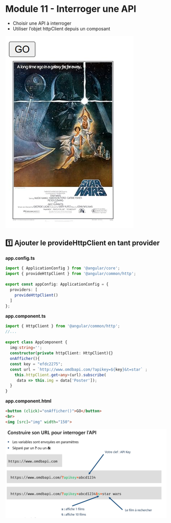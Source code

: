 # Module 11 - Interroger une API
- Choisir une API à interroger
- Utiliser l’objet httpClient depuis un composant

<img src="../img/td/td11/film.png" width="400">

## :one: Ajouter le provideHttpClient  en tant provider
**app.config.ts**
```ts
import { ApplicationConfig } from '@angular/core';
import { provideHttpClient } from '@angular/common/http';

export const appConfig: ApplicationConfig = {
  providers: [
    provideHttpClient()
  ]
};
```

**app.component.ts**
```ts
import { HttpClient } from '@angular/common/http';
//...

export class AppComponent {
  img:string='';
  constructor(private httpClient: HttpClient){}
  onAfficher(){
  const key = "efdc2275";
  const url = `http://www.omdbapi.com/?apikey=${key}&t=star` ;
    this.httpClient.get<any>(url).subscribe(
     data => this.img = data['Poster']);
  } 
}
```


**app.component.html**
```html
<button (click)="onAfficher()">GO</button>
<br>
<img [src]="img" width="150">
```
<img src="../img/td/td11/film-url.jpg" width="600">